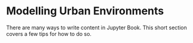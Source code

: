 Modelling Urban Environments
=======================

There are many ways to write content in Jupyter Book. This short section
covers a few tips for how to do so.